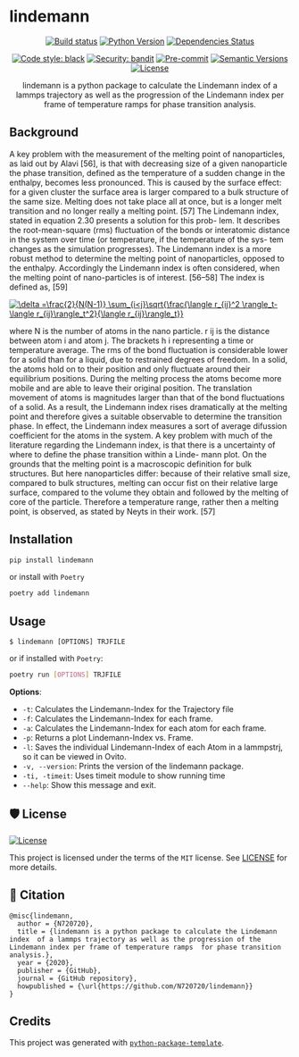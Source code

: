 # lindemann

<div align="center">

[![Build status](https://github.com/N720720/lindemann/workflows/build/badge.svg?branch=master&event=push)](https://github.com/N720720/lindemann/actions?query=workflow%3Abuild)
[![Python Version](https://img.shields.io/pypi/pyversions/lindemann.svg)](https://pypi.org/project/lindemann/)
[![Dependencies Status](https://img.shields.io/badge/dependencies-up%20to%20date-brightgreen.svg)](https://github.com/N720720/lindemann/pulls?utf8=%E2%9C%93&q=is%3Apr%20author%3Aapp%2Fdependabot)

[![Code style: black](https://img.shields.io/badge/code%20style-black-000000.svg)](https://github.com/psf/black)
[![Security: bandit](https://img.shields.io/badge/security-bandit-green.svg)](https://github.com/PyCQA/bandit)
[![Pre-commit](https://img.shields.io/badge/pre--commit-enabled-brightgreen?logo=pre-commit&logoColor=white)](https://github.com/N720720/lindemann/blob/master/.pre-commit-config.yaml)
[![Semantic Versions](https://img.shields.io/badge/%F0%9F%9A%80-semantic%20versions-informational.svg)](https://github.com/N720720/lindemann/releases)
[![License](https://img.shields.io/github/license/N720720/lindemann)](https://github.com/N720720/lindemann/blob/master/LICENSE)

lindemann is a python package to calculate the Lindemann index  of a lammps trajectory as well as the progression of the Lindemann index per frame of temperature ramps  for phase transition analysis.
</div>

## Background

A key problem with the measurement of the melting point of nanoparticles, as laid
out by Alavi [56], is that with decreasing size of a given nanoparticle the phase
transition, defined as the temperature of a sudden change in the enthalpy, becomes
less pronounced. This is caused by the surface effect: for a given cluster the surface
area is larger compared to a bulk structure of the same size. Melting does not take
place all at once, but is a longer melt transition and no longer really a melting point.
[57]
The Lindemann index, stated in equation 2.30 presents a solution for this prob-
lem. It describes the root-mean-square (rms) fluctuation of the bonds or interatomic
distance in the system over time (or temperature, if the temperature of the sys-
tem changes as the simulation progresses). The Lindemann index is a more robust
method to determine the melting point of nanoparticles, opposed to the enthalpy.
Accordingly the Lindemann index is often considered, when the melting point of
nano-particles is of interest. [56–58] The index is defined as, [59]

<a href="https://www.codecogs.com/eqnedit.php?latex=\delta&space;=\frac{2}{N(N-1)}&space;\sum_{i<j}\sqrt{\frac{\langle&space;r_{ij}^2&space;\rangle_t-\langle&space;r_{ij}\rangle_t^2}{\langle&space;r_{ij}\rangle_t}}" target="_blank"><img src="https://latex.codecogs.com/gif.latex?\delta&space;=\frac{2}{N(N-1)}&space;\sum_{i<j}\sqrt{\frac{\langle&space;r_{ij}^2&space;\rangle_t-\langle&space;r_{ij}\rangle_t^2}{\langle&space;r_{ij}\rangle_t}}" title="\delta =\frac{2}{N(N-1)} \sum_{i<j}\sqrt{\frac{\langle r_{ij}^2 \rangle_t-\langle r_{ij}\rangle_t^2}{\langle r_{ij}\rangle_t}}" /></a>

where N is the number of atoms in the nano particle. r ij is the distance between
atom i and atom j. The brackets h i representing a time or temperature average. The
rms of the bond fluctuation is considerable lower for a solid than for a liquid, due to
restrained degrees of freedom. In a solid, the atoms hold on to their position and only
fluctuate around their equilibrium positions. During the melting process the atoms
become more mobile and are able to leave their original position. The translation
movement of atoms is magnitudes larger than that of the bond fluctuations of a
solid. As a result, the Lindemann index rises dramatically at the melting point and
therefore gives a suitable observable to determine the transition phase. In effect,
the Lindemann index measures a sort of average difussion coefficient for the atoms
in the system.
A key problem with much of the literature regarding the Lindemann index, is
that there is a uncertainty of where to define the phase transition within a Linde-
mann plot. On the grounds that the melting point is a macroscopic definition for
bulk structures. But here nanoparticles differ: because of their relative small size,
compared to bulk structures, melting can occur fist on their relative large surface,
compared to the volume they obtain and followed by the melting of core of the
particle. Therefore a temperature range, rather then a melting point, is observed,
as stated by Neyts in their work. [57]

## Installation

```bash
pip install lindemann
```

or install with `Poetry`

```bash
poetry add lindemann
```

## Usage

```console
$ lindemann [OPTIONS] TRJFILE
```
or if installed with `Poetry`:

```bash
poetry run [OPTIONS] TRJFILE
```
**Options**:

* `-t`: Calculates the Lindemann-Index for the Trajectory file
* `-f`: Calculates the Lindemann-Index for each frame.
* `-a`: Calculates the Lindemann-Index for each atom for each frame.
* `-p`: Returns a plot Lindemann-Index vs. Frame.
* `-l`: Saves the individual Lindemann-Index of each Atom in a lammpstrj, so it can be viewed in Ovito.
* `-v, --version`: Prints the version of the lindemann package.
* `-ti, -timeit`: Uses timeit module to show running time
* `--help`: Show this message and exit.

## 🛡 License

[![License](https://img.shields.io/github/license/N720720/lindemann)](https://github.com/N720720/lindemann/blob/master/LICENSE)

This project is licensed under the terms of the `MIT` license. See [LICENSE](https://github.com/N720720/lindemann/blob/master/LICENSE) for more details.

## 📃 Citation

```
@misc{lindemann,
  author = {N720720},
  title = {lindemann is a python package to calculate the Lindemann index  of a lammps trajectory as well as the progression of the Lindemann index per frame of temperature ramps  for phase transition analysis.},
  year = {2020},
  publisher = {GitHub},
  journal = {GitHub repository},
  howpublished = {\url{https://github.com/N720720/lindemann}}
}
```

## Credits

This project was generated with [`python-package-template`](https://github.com/TezRomacH/python-package-template).
